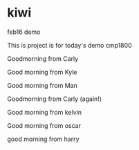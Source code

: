 
# kiwi
feb16 demo

This is project is for today's demo cmp1800

Goodmorning from Carly

Good morning from Kyle

Good morning from Man

Goodmorning from Carly (again!)

Good morning from kelvin

Good morning from oscar

good morning from harry